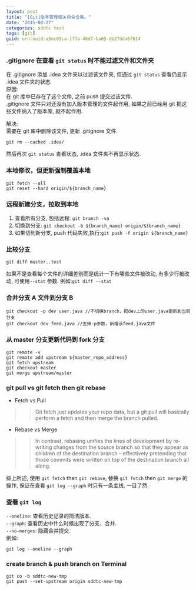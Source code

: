 ```yaml
---
layout: post
title: "[Git]版本管理相关命令合集。"
date: "2015-08-27"
categories: sddtc tech
tags: [git]
guid: urn:uuid:a3ec03ca-1f7a-46d7-ba65-db27dda6f614
---
```


### .gitignore 在查看 `git status` 时不能过滤文件和文件夹  
在 .gitignore 添加 .idea 文件夹以过滤该文件夹, 但通过 `git status` 查看仍显示 .idea 文件夹的状态.    
原因:  
在 git 库中已存在了这个文件, 之前 push 提交过该文件.    
.gitignore 文件只对还没有加入版本管理的文件起作用, 如果之前已经用 git 把这些文件纳入了版本库, 就不起作用.  

解决:  
需要在 git 库中删除该文件, 更新 .gitignore 文件.    
```vim
git rm --cached .idea/
```  
然后再次 `git status` 查看状态, .idea 文件夹不再显示状态.    
  
### 本地修改，但更新强制覆盖本地  
```vim
git fetch --all   
git reset --hard origin/${branch_name}
```
  
### 远程新建分支，拉取到本地  
1. 查看所有分支, 包括远程: `git branch -va`   
2. 切换到分支: `git checkout -b ${branch_name} origin/${branch_name}`  
3. 如果切到新分支, push 代码失败,执行:`git push -f origin ${branch_name}`  
   
### 比较分支  
```vim
git diff master..test
```  
如果不是查看每个文件的详细差别而是统计一下有哪些文件被改动, 有多少行被改动, 可使用`--stat` 参数. 例如:`git diff --stat`  
  
### 合并分支 A 文件到分支 B  
```vim
git checkout -p dev user.java //不切换branch，把dev上的user.java更新到当前分支
git checkout dev feed.java //去掉-p参数，新增该feed.java文件
```
  
### 从 master 分支更新代码到 fork 分支
```
git remote -v
git remote add upstream ${master_repo_address}
git fetch upstream
git checkout master
git merge upstream/master
```
  
### git pull vs git fetch then git rebase
* Fetch vs Pull  
>> Git fetch just updates your repo data, but a git pull will basically perform a fetch and then merge the branch pulled.  
* Rebase vs Merge  
>> In contrast, rebasing unifies the lines of development by re-writing changes from the source branch so that they appear as children of the destination branch – effectively pretending that those commits were written on top of the destination branch all along.  

综上所述, 使用 `git fetch` then `git rebase`, 替换 `git fetch` then `git merge` 的操作, 保证在查看 `git log --graph` 时只有一条主线, 一目了然.

### 查看 `git log`  
`--oneline`: 查看历史记录的简洁版本.  
`--graph`: 查看历史中什么时候出现了分支、合并.  
`--no-merges`: 隐藏合并提交.  
例如:
```
git log --oneline --graph
```

### create branch & push branch on Terminal  
```
git co -b sddtc-new-tmp
git push --set-upstream origin sddtc-new-tmp
```